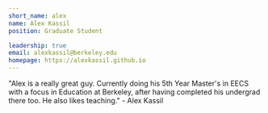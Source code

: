 ```yaml
---
short_name: alex
name: Alex Kassil
position: Graduate Student

leadership: true
email: alexkassil@berkeley.edu
homepage: https://alexkassil.github.io
---
```


"Alex is a really great guy. Currently doing his 5th Year Master's in EECS with a focus in Education at Berkeley, 
after having completed his undergrad there too. He also likes teaching." - Alex Kassil
